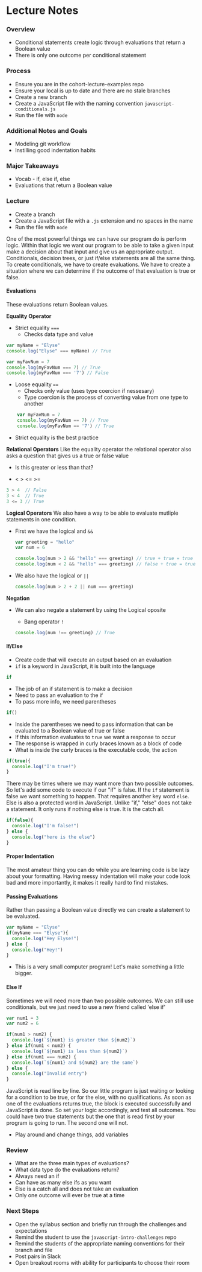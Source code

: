 
# Lecture Notes

### Overview
- Conditional statements create logic through evaluations that return a Boolean value
- There is only one outcome per conditional statement

### Process
- Ensure you are in the cohort-lecture-examples repo
- Ensure your local is up to date and there are no stale branches
- Create a new branch
- Create a JavaScript file with the naming convention `javascript-conditionals.js`
- Run the file with `node`

### Additional Notes and Goals
- Modeling git workflow
- Instilling good indentation habits

### Major Takeaways
- Vocab - if, else if, else
- Evaluations that return a Boolean value

### Lecture
- Create a branch
- Create a JavaScript file with a `.js` extension and no spaces in the name
- Run the file with `node`

One of the most powerful things we can have our program do is perform logic. Within that logic we want our program to be able to take a given input make a decision about that input and give us an appropriate output. Conditionals, decision trees, or just if/else statements are all the same thing. To create conditionals, we have to create evaluations. We have to create a situation where we can determine if the outcome of that evaluation is true or false.

#### Evaluations
These evaluations return Boolean values.

**Equality Operator**
- Strict equality `===` 
    - Checks data type and value

  
```javascript
var myName = "Elyse"
console.log("Elyse" === myName) // True

var myFavNum = 7
console.log(myFavNum === 7) // True
console.log(myFavNum === '7') // False
```

- Loose equality `==`
    - Checks only value (uses type coercion if nessesary)
    - Type coercion is the process of converting value from one type to another

```javascript
    var myFavNum = 7
    console.log(myFavNum == 7) // True
    console.log(myFavNum == '7') // True
```

- Strict equality is the best practice



**Relational Operators**
  Like the equality operator the relational operator also asks a question that gives us a true or false value
   - Is this greater or less than that?

- < > <= >=

```javascript
3 > 4  // False
3 < 4  // True
3 <= 3 // True
```

**Logical Operators**
  We also have a way to be able to evaluate mutliple statements in one condition.
  - First we have the logical and `&&`

    ```javascript
    var greeting = "hello"
    var num = 6

    console.log(num > 2 && "hello" === greeting) // true + true = true
    console.log(num < 2 && "hello" === greeting) // false + true = true
    ```

  - We also have the logical or `||`

    ```javascript
    console.log(num > 2 + 2 || num === greeting)
    ```

**Negation**
- We can also negate a statement by using the Logical oposite
    - Bang operator `!`

    ```javascript
    console.log(num !== greeting) // True
    ```

#### If/Else
- Create code that will execute an output based on an evaluation
- `if` is a keyword in JavaScript, it is built into the language

```javascript
if
```

- The job of an if statement is to make a decision
- Need to pass an evaluation to the if
- To pass more info, we need parentheses

```javascript
if()
```

- Inside the parentheses we need to pass information that can be evaluated to a Boolean value of true or false
- If this information evaluates to `true` we want a response to occur
- The response is wrapped in curly braces known as a block of code
- What is inside the curly braces is the executable code, the action

```javascript
if(true){
  console.log("I'm true!")
}
```

There may be times where we may want more than two possible outcomes. So let's add some code to execute if our "if" is false. If the `if` statement is false we want something to happen. That requires another key word `else`. Else is also a protected word in JavaScript. Unlike "if," "else" does not take a statement. It only runs if nothing else is true. It is the catch all.

```javascript
if(false){
  console.log("I'm false!")
} else {
  console.log("here is the else")
}
```

#### Proper Indentation
The most amateur thing you can do while you are learning code is be lazy about your formatting. Having messy indentation will make your code look bad and more importantly, it makes it really hard to find mistakes.

#### Passing Evaluations
Rather than passing a Boolean value directly we can create a statement to be evaluated.

```javascript
var myName = "Elyse"
if(myName === "Elyse"){
  console.log("Hey Elyse!")
} else {
  console.log("Hey!")
}
```

- This is a very small computer program!  Let's make something a little bigger.

#### Else If
Sometimes we will need more than two possible outcomes.  We can still use conditionals, but we just need to use a new friend called 'else if'

```javascript
var num1 = 3
var num2 = 6

if(num1 > num2) {
  console.log(`${num1} is greater than ${num2}`)
} else if(num1 < num2) {
  console.log(`${num1} is less than ${num2}`)
} else if(num1 === num2) {
  console.log(`${num1} and ${num2} are the same`)
} else {
  console.log("Invalid entry")
}
```

JavaScript is read line by line. So our little program is just waiting or looking for a condition to be true, or for the else, with no qualifications. As soon as one of the evaluations returns true, the block is executed successfully and JavaScript is done. So set your logic accordingly, and test all outcomes. You could have two true statements but the one that is read first by your program is going to run. The second one will not.

- Play around and change things, add variables

### Review
- What are the three main types of evaluations?
- What data type do the evaluations return?
- Always need an if
- Can have as many else ifs as you want
- Else is a catch all and does not take an evaluation
- Only one outcome will ever be true at a time

### Next Steps
- Open the syllabus section and briefly run through the challenges and expectations
- Remind the student to use the `javascript-intro-challenges` repo
- Remind the students of the appropriate naming conventions for their branch and file
- Post pairs in Slack
- Open breakout rooms with ability for participants to choose their room

